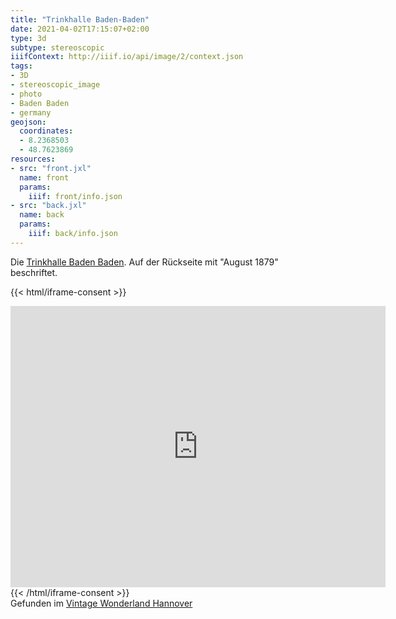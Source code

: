 ```yaml
---
title: "Trinkhalle Baden-Baden"
date: 2021-04-02T17:15:07+02:00
type: 3d
subtype: stereoscopic
iiifContext: http://iiif.io/api/image/2/context.json
tags:
- 3D
- stereoscopic_image
- photo
- Baden Baden
- germany
geojson:
  coordinates:
  - 8.2368503
  - 48.7623869
resources:
- src: "front.jxl"
  name: front
  params:
    iiif: front/info.json
- src: "back.jxl"
  name: back
  params:
    iiif: back/info.json
---
```


Die [Trinkhalle Baden Baden](https://de.wikipedia.org/wiki/Trinkhalle_Baden-Baden). Auf der Rückseite mit "August 1879" beschriftet.

<!--more-->

{{< html/iframe-consent >}}
<iframe src="https://www.google.de/maps/@47.5884968,12.9881069,3a,68.7y,169.63h,101.58t/data=!3m8!1e1!3m6!1sAF1QipPVxfrnSFkdthu9VOPnWWN7foFD2PD8nKXvZp6V!2e10!3e11!6shttps:%2F%2Flh5.googleusercontent.com%2Fp%2FAF1QipPVxfrnSFkdthu9VOPnWWN7foFD2PD8nKXvZp6V%3Dw203-h100-k-no-pi-0-ya293.80637-ro0-fo100!7i10240!8i5120?entry=ttu" width="600" height="450" style="border:0;" allowfullscreen="" loading="lazy"></iframe>
{{< /html/iframe-consent >}}

<div class="source">Gefunden im <a href="https://www.facebook.com/vintagebythesea">Vintage Wonderland Hannover</a></div>
